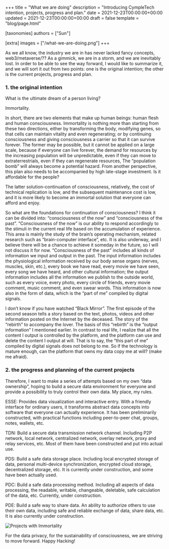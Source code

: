 +++
title = "What we are doing"
description = "Introducing CympleTech intention, projects, progress and plan."
date = 2021-12-23T00:00:00+00:00
updated = 2021-12-23T00:00:00+00:00
draft = false
template = "blog/page.html"

[taxonomies]
authors = ["Sun"]

[extra]
images = ["/what-we-are-doing.png"]
+++

As we all know, the industry we are in has never lacked fancy concepts, web3/metaverse/?? As a gimmick, we are in a storm, and we are inevitably lost. In order to be able to see the way forward, I would like to summarize it, and we will sort it out from two points: one is the original intention; the other is the current projects, progress and plan.

### 1. the original intention

What is the ultimate dream of a person living?

Immortality.

In short, there are two elements that make up human beings: human flesh and human consciousness. Immortality is nothing more than starting from these two directions, either by transforming the body, modifying genes, so that cells can maintain vitality and even regenerating; or by continuing consciousness and giving consciousness a carrier so that it can survive forever. The former may be possible, but it cannot be applied on a large scale, because if everyone can live forever, the demand for resources by the increasing population will be unpredictable, even if they can move to extraterrestrials, even if they can regenerate resources, The “population bomb” will always become a potential hazard. From another perspective, this plan also needs to be accompanied by high late-stage investment. Is it affordable for the people?

The latter solution-continuation of consciousness, relatively, the cost of technical replication is low, and the subsequent maintenance cost is low, and it is more likely to become an immortal solution that everyone can afford and enjoy.

So what are the foundations for continuation of consciousness? I think it can be divided into: “consciousness of the now” and “consciousness of the past”. “Consciousness of the now” is our ability to respond accordingly to the stimuli in the current real life based on the accumulation of experience. This area is mainly the study of the brain’s operating mechanism, related research such as “brain-computer interface”, etc. It is also underway, and I believe there will be a chance to achieve it someday in the future, so I will not discuss it for now. “Consciousness of the past” includes all kinds of information we input and output in the past. The input information includes the physiological information received by our body sense organs (nerves, muscles, skin, etc.), every book we have read, every movie we have seen, every song we have heard, and other cultural information; the output information includes all the information we publish to the outside world, such as every voice, every photo, every circle of friends, every movie comment, music comment, and even swear words. This information is now also in the form of data, which is the “part of me” compiled by digital signals.

I don’t know if you have watched “Black Mirror”. The first episode of the second season tells a story based on the text, photos, videos and other information posted on the Internet by the deceased. The story of the “rebirth” to accompany the lover. The basis of this “rebirth” is the “output information” I mentioned earlier. In contrast to real life, I realize that all the content I output is controlled by the platform, and the platform can use and delete the content I output at will. That is to say, the “this part of me” compiled by digital signals does not belong to me. So if the technology is mature enough, can the platform that owns my data copy me at will? (make me afraid).

### 2. the progress and planning of the current projects

Therefore, I want to make a series of attempts based on my own “data ownership”, hoping to build a secure data environment for everyone and provide a possibility to truly control their own data. My place, my rules.

ESSE: Provides data visualization and interactive entry. With a friendly interface for ordinary users, it transforms abstract data concepts into software that everyone can actually experience. It has been preliminarily constructed, with practical functions including peer-to-peer chat, groups, notes, wallets, etc.

TDN: Build a secure data transmission network channel. Including P2P network, local network, centralized network, overlay network, proxy and relay services, etc. Most of them have been constructed and put into actual use.

PDS: Build a safe data storage place. Including local encrypted storage of data, personal multi-device synchronization, encrypted cloud storage, decentralized storage, etc. It is currently under construction, and some have been actually used.

PDC: Build a safe data processing method. Including all aspects of data processing, the readable, writable, changeable, deletable, safe calculation of the data, etc. Currently, under construction.

PDE: Build a safe way to share data. An ability to authorize others to use their own data, including safe and reliable exchange of data, share data, etc. It is also currently under construction.

![Projects with Immortality](/what-we-are-doing.png)

For the data privacy, for the sustainability of consciousness, we are striving to move forward. Happy Hacking!
